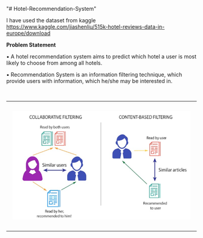 "# Hotel-Recommendation-System" 

I have used the dataset from kaggle
https://www.kaggle.com/jiashenliu/515k-hotel-reviews-data-in-europe/download
<br>

<strong>Problem Statement</strong>
<p>▪ A hotel recommendation system aims to predict which hotel a user is most likely to choose from among all hotels.</p>
<p>▪ Recommendation System is an information filtering technique, which provide users with information, which he/she may be interested in.</p>
<br>
<table><tr>
<td> 
  <p align="center" style="padding: 10px">
    <img alt="Forwarding" src="/images/ContentVsCollaborative.jpg" width="900">
    <br>
  </p> 
</td>
</tr></table>